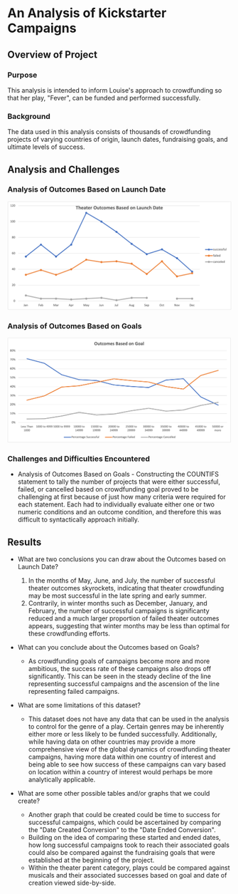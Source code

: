 # An Analysis of Kickstarter Campaigns 

## Overview of Project

### Purpose
This analysis is intended to inform Louise's approach to crowdfunding so that her play, "Fever", can be funded and performed successfully.

### Background
The data used in this analysis consists of thousands of crowdfunding projects of varying countries of origin, launch dates, fundraising goals, and ultimate levels of success.

## Analysis and Challenges

### Analysis of Outcomes Based on Launch Date
![Outcomes Based on Launch Date](https://github.com/vivek-gurumoorthy/kickstarter-analysis/blob/main/Theater_Outcomes_vs_Launch.png)

### Analysis of Outcomes Based on Goals
![Outcomes Based on Goals](https://github.com/vivek-gurumoorthy/kickstarter-analysis/blob/main/Outcomes_vs_Goals.png)

### Challenges and Difficulties Encountered
- Analysis of Outcomes Based on Goals - Constructing the COUNTIFS statement to tally the number of projects that were either successful, failed, or cancelled based on crowdfunding goal proved to be challenging at first because of just how many criteria were required for each statement. Each had to individually evaluate either one or two numeric conditions and an outcome condition, and therefore this was difficult to syntactically approach initially. 

## Results

- What are two conclusions you can draw about the Outcomes based on Launch Date?
   1) In the months of May, June, and July, the number of successful theater outcomes skyrockets, indicating that theater crowdfunding may be most    successful in the late spring and early summer. 
   2) Contrarily, in winter months such as December, January, and February, the number of successful campaigns is significanty reduced and a much larger proportion of failed theater outcomes appears, suggesting that winter months may be less than optimal for these crowdfunding efforts. 

- What can you conclude about the Outcomes based on Goals?
   - As crowdfunding goals of campaigns become more and more ambitious, the success rate of these campaigns also drops off significantly. This can be seen in the steady decline of the line representing successful campaigns and the ascension of the line representing failed campaigns.

- What are some limitations of this dataset?
  - This dataset does not have any data that can be used in the analysis to control for the genre of a play. Certain genres may be inherently either more or less likely to be funded successfully. Additionally, while having data on other countries may provide a more comprehensive view of the global dynamics of crowdfunding theater campaigns, having more data within one country of interest and being able to see how success of these campaigns can vary based on location within a country of interest would perhaps be more analytically applicable.  

- What are some other possible tables and/or graphs that we could create?
  - Another graph that could be created could be time to success for successful campaigns, which could be ascertained by comparing the "Date Created Conversion" to the "Date Ended Conversion".
  - Building on the idea of comparing these started and ended dates, how long successful campaigns took to reach their associated goals could also be compared against the fundraising goals that were established at the beginning of the project. 
  - Within the theater parent category, plays could be compared against musicals and their associated successes based on goal and date of creation viewed side-by-side.
